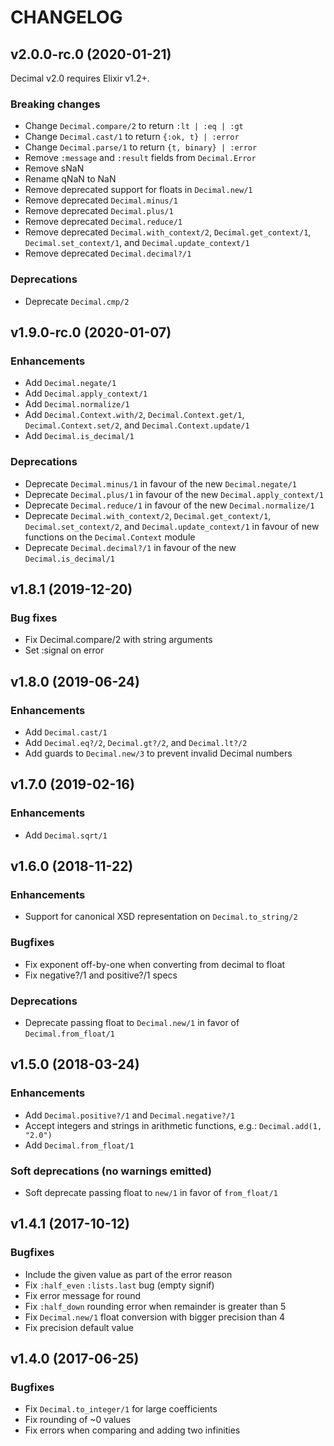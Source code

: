 # CHANGELOG

## v2.0.0-rc.0 (2020-01-21)

Decimal v2.0 requires Elixir v1.2+.

### Breaking changes

* Change `Decimal.compare/2` to return `:lt | :eq | :gt`
* Change `Decimal.cast/1` to return `{:ok, t} | :error`
* Change `Decimal.parse/1` to return `{t, binary} | :error`
* Remove `:message` and `:result` fields from `Decimal.Error`
* Remove sNaN
* Rename qNaN to NaN
* Remove deprecated support for floats in `Decimal.new/1`
* Remove deprecated `Decimal.minus/1`
* Remove deprecated `Decimal.plus/1`
* Remove deprecated `Decimal.reduce/1`
* Remove deprecated `Decimal.with_context/2`, `Decimal.get_context/1`, `Decimal.set_context/1`,
  and `Decimal.update_context/1`
* Remove deprecated `Decimal.decimal?/1`

### Deprecations

* Deprecate `Decimal.cmp/2`

## v1.9.0-rc.0 (2020-01-07)

### Enhancements

* Add `Decimal.negate/1`
* Add `Decimal.apply_context/1`
* Add `Decimal.normalize/1`
* Add `Decimal.Context.with/2`, `Decimal.Context.get/1`, `Decimal.Context.set/2`,
  and `Decimal.Context.update/1`
* Add `Decimal.is_decimal/1`

### Deprecations

* Deprecate `Decimal.minus/1` in favour of the new `Decimal.negate/1`
* Deprecate `Decimal.plus/1` in favour of the new `Decimal.apply_context/1`
* Deprecate `Decimal.reduce/1` in favour of the new `Decimal.normalize/1`
* Deprecate `Decimal.with_context/2`, `Decimal.get_context/1`, `Decimal.set_context/2`,
  and `Decimal.update_context/1` in favour of new functions on the `Decimal.Context` module
* Deprecate `Decimal.decimal?/1` in favour of the new `Decimal.is_decimal/1`

## v1.8.1 (2019-12-20)

### Bug fixes

* Fix Decimal.compare/2 with string arguments
* Set :signal on error

## v1.8.0 (2019-06-24)

### Enhancements

* Add `Decimal.cast/1`
* Add `Decimal.eq?/2`, `Decimal.gt?/2`, and `Decimal.lt?/2`
* Add guards to `Decimal.new/3` to prevent invalid Decimal numbers

## v1.7.0 (2019-02-16)

### Enhancements

* Add `Decimal.sqrt/1`

## v1.6.0 (2018-11-22)

### Enhancements

* Support for canonical XSD representation on `Decimal.to_string/2`

### Bugfixes

* Fix exponent off-by-one when converting from decimal to float
* Fix negative?/1 and positive?/1 specs

### Deprecations

* Deprecate passing float to `Decimal.new/1` in favor of `Decimal.from_float/1`

## v1.5.0 (2018-03-24)

### Enhancements

* Add `Decimal.positive?/1` and `Decimal.negative?/1`
* Accept integers and strings in arithmetic functions, e.g.: `Decimal.add(1, "2.0")`
* Add `Decimal.from_float/1`

### Soft deprecations (no warnings emitted)

* Soft deprecate passing float to `new/1` in favor of `from_float/1`

## v1.4.1 (2017-10-12)

### Bugfixes

* Include the given value as part of the error reason
* Fix `:half_even` `:lists.last` bug (empty signif)
* Fix error message for round
* Fix `:half_down` rounding error when remainder is greater than 5
* Fix `Decimal.new/1` float conversion with bigger precision than 4
* Fix precision default value

## v1.4.0 (2017-06-25)

### Bugfixes

* Fix `Decimal.to_integer/1` for large coefficients
* Fix rounding of ~0 values
* Fix errors when comparing and adding two infinities

